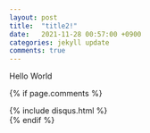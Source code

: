 ```yaml
---
layout: post
title:  "title2!"
date:   2021-11-28 00:57:00 +0900
categories: jekyll update
comments: true 
---
```


Hello World

{% if page.comments %}
<div id="post-disqus" class="container">
    {% include disqus.html %}
</div>
{% endif %}